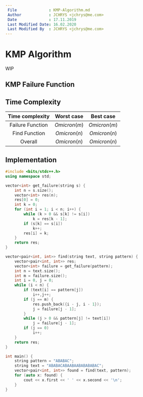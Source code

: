 ```yaml
---
 File              : KMP-Algorithm.md
 Author            : JCHRYS <jchrys@me.com>
 Date              : 17.11.2019
 Last Modified Date: 16.02.2020
 Last Modified By  : JCHRYS <jchrys@me.com>
---
```

# KMP Algorithm
WIP

## KMP Failure Function


## Time Complexity
|  Time complexity |  Worst case  |   Best case  |
|:----------------:|:------------:|:------------:|
| Failure Function | $Omicron(m)$ | $Omicron(m)$ |
|   Find Function  | $Omicron(n)$ | $Omicron(n)$ |
|      Overall     | $Omicron(n)$ | $Omicron(n)$ |

## Implementation

```cpp
#include <bits/stdc++.h> 
using namespace std;

vector<int> get_failure(string s) {
    int n = s.size();
    vector<int> res(n);
    res[0] = 0;
    int k = 0;
    for (int i = 1; i < n; i++) {
        while (k > 0 && s[k] != s[i])
            k = res[k - 1];
        if (s[k] == s[i])
            k++;
        res[i] = k;
    }
    return res;
}

vector<pair<int, int>> find(string text, string pattern) {
    vector<pair<int, int>> res; 
    vector<int> failure = get_failure(pattern);
    int n = text.size();
    int m = failure.size();
    int i = 0, j = 0;
    while (i < n) {
        if (text[i] == pattern[j])
            i++,j++;
        if (j == m) {
            res.push_back({i - j, i - 1});
            j = failure[j - 1];
        }
        while (j > 0 && pattern[j] != text[i])
            j = failure[j - 1];
        if (j == 0)
            i++;
    }
    return res;
}

int main() {
    string pattern = "ABABAC";
    string text = "ABABACABAABAABABABABAC";
    vector<pair<int, int>> found = find(text, pattern);
    for (auto x: found) {
        cout << x.first << ' ' << x.second << '\n';
    }
}

```

